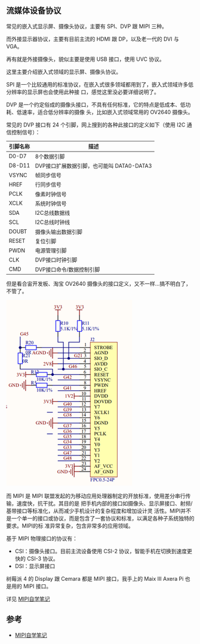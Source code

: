 ## 流媒体设备协议

常见的嵌入式显示屏、摄像头协议，主要有 SPI、DVP 跟 MIPI 三种。

而外接显示器协议，主要有目前主流的 HDMI 跟 DP，以及老一代的 DVI 与 VGA。

再有就是外接摄像头，貌似主要是使用 USB 接口，使用 UVC 协议。

这里主要介绍嵌入式领域的显示屏、摄像头协议。

SPI 是一个比较通用的标准协议，在嵌入式很多领域都用到了，嵌入式领域许多低分辨率的显示屏也会使用此种接
口，感觉这里没必要详细说明了。

DVP 是一个约定俗成的摄像头接口，不具有任何标准，它的特点是低成本、低功耗、低速率，适合低分辨率的摄像
头，比如嵌入式领域常用的 OV2640 摄像头。

常见的 DVP 接口有 24 个引脚，网上搜到的各种此接口的定义如下（使用 I2C 通信控制信号）：

| 引脚名称 | 描述                                      |
| -------- | ----------------------------------------- |
| D0-D7    | 8个数据引脚                               |
| D8-D11   | DVP接口扩展数据引脚，也可能叫 DATA0-DATA3 |
| VSYNC    | 帧同步信号                                |
| HREF     | 行同步信号                                |
| PCLK     | 像素时钟信号                              |
| XCLK     | 系统时钟信号                              |
| SDA      | I2C总线数据线                             |
| SCL      | I2C总线时钟线                             |
| DOUBT    | 摄像头输出数据引脚                        |
| RESET    | 复位引脚                                  |
| PWDN     | 电源管理引脚                              |
| CLK      | DVP接口时钟引脚                           |
| CMD      | DVP接口命令/数据控制引脚                  |

但是看合宙开发板、淘宝 OV2640 摄像头的接口定义，又不一样...搞不明白了，不管了。

![](./_img/luatos-esp32s3-dvp-port.png)

而 MIPI 是 MIPI 联盟发起的为移动应用处理器制定的开放标准，使用差分串行传输，速度快，抗干扰。其目的是
把手机内部的接口如摄像头、显示屏接口、射频/基带接口等标准化，从而减少手机设计的复杂程度和增加设计灵
活性。MIPI并不是一个单一的接口或协议，而是包含了一套协议和标准，以满足各种子系统独特的要求。MIPI的标
准异常复杂，包含非常多的应用领域。

基于 MIPI 物理接口的协议有：

- CSI：摄像头接口。目前主流设备使用 CSI-2 协议，智能手机在切换到速度更快的 CSI-3 协议。
- DSI：显示屏接口

树莓派 4 的 Display 跟 Cemara 都是 MIPI 接口，我手上的 Maix III Axera Pi 也是用的 MIPI 接口。

详见 [MIPI自学笔记](https://zhuanlan.zhihu.com/p/92682047)

## 参考

- [MIPI自学笔记](https://zhuanlan.zhihu.com/p/92682047)

